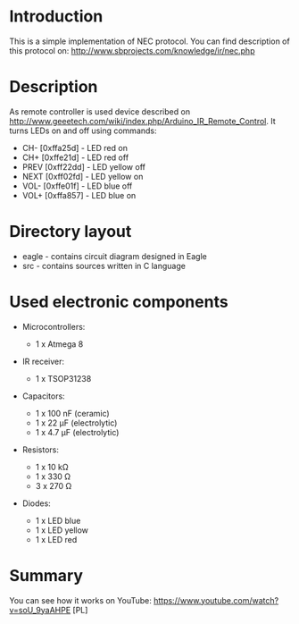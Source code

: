 # Introduction

This is a simple implementation of NEC protocol. You can find description of this protocol on: http://www.sbprojects.com/knowledge/ir/nec.php

# Description

As remote controller is used device described on http://www.geeetech.com/wiki/index.php/Arduino_IR_Remote_Control. It turns LEDs on and off using commands:
* CH- [0xffa25d] - LED red on
* CH+ [0xffe21d] - LED red off
* PREV [0xff22dd] - LED yellow off
* NEXT [0xff02fd] - LED yellow on
* VOL- [0xffe01f] - LED blue off
* VOL+ [0xffa857] - LED blue on

# Directory layout
* eagle - contains circuit diagram designed in Eagle
* src - contains sources written in C language

# Used electronic components

* Microcontrollers:
  * 1 x Atmega 8

* IR receiver:
  * 1 x TSOP31238

* Capacitors:
  * 1 x 100 nF (ceramic)
  * 1 x 22 µF (electrolytic)
  * 1 x 4.7 µF (electrolytic)

* Resistors:
  * 1 x 10 kΩ
  * 1 x 330 Ω
  * 3 x 270 Ω

* Diodes:
  * 1 x LED blue
  * 1 x LED yellow
  * 1 x LED red

# Summary

You can see how it works on YouTube: https://www.youtube.com/watch?v=soU_9yaAHPE [PL]
